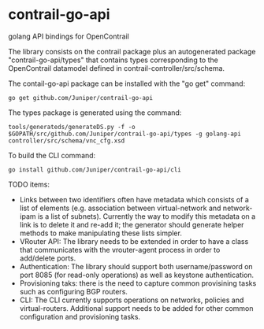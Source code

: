 contrail-go-api
===============

golang API bindings for OpenContrail

The library consists on the contrail package plus an autogenerated
package "contrail-go-api/types" that contains types corresponding to
the OpenContrail datamodel defined in contrail-controller/src/schema.

The contail-go-api package can be installed with the "go get" command:
```
go get github.com/Juniper/contrail-go-api
```

The types package is generated using the command:
```
tools/generateds/generateDS.py -f -o $GOPATH/src/github.com/Juniper/contrail-go-api/types -g golang-api controller/src/schema/vnc_cfg.xsd
```

To build the CLI command:
```
go install github.com/Juniper/contrail-go-api/cli
```

TODO items:
 - Links between two identifiers often have metadata which
consists of a list of elements (e.g. association between
virtual-network and network-ipam is a list of subnets). Currently the way to modify this metadata on a link is to delete it and re-add it; the generator should generate helper methods to make manipulating these lists simpler.
 - VRouter API: The library needs to be extended in order to have a class that communicates with the vrouter-agent process in order to add/delete ports.
 - Authentication: The library should support both username/password on port 8085 (for read-only operations) as well as keystone authentication.
 - Provisioning taks: there is the need to capture common provisining tasks such as configuring BGP routers.
 - CLI: The CLI currently supports operations on networks, policies and virtual-routers. Additional support needs to be added for other common configuration and provisioning tasks.
